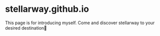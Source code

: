 # stellarway.github.io
This page is for introducing myself. Come and discover stellarway to your desired destination🌟
